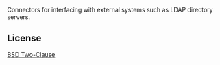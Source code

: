 Connectors for interfacing with external systems such as LDAP directory
servers.

## License

[BSD Two-Clause](LICENSE.txt)
